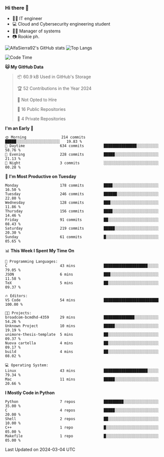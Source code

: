### Hi there 👋
- 👨‍💻 IT engineer
- 💻 Cloud and Cybersecurity engineering student
- 👨‍💼 Manager of systems
- 📷 Rookie ph.


![AlfaSierra92's GitHub stats](https://github-readme-stats.vercel.app/api?username=AlfaSierra92&theme=nord)
![Top Langs](https://github-readme-stats.vercel.app/api/top-langs/?username=AlfaSierra92&theme=nord&layout=compact)

<!--START_SECTION:waka-->
![Code Time](http://img.shields.io/badge/Code%20Time-59%20hrs%2027%20mins-blue)

**🐱 My GitHub Data** 

> 📦 60.9 kB Used in GitHub's Storage 
 > 
> 🏆 52 Contributions in the Year 2024
 > 
> 🚫 Not Opted to Hire
 > 
> 📜 16 Public Repositories 
 > 
> 🔑 4 Private Repositories 
 > 
**I'm an Early 🐤** 

```text
🌞 Morning                214 commits         █████░░░░░░░░░░░░░░░░░░░░   19.83 % 
🌆 Daytime                634 commits         ███████████████░░░░░░░░░░   58.76 % 
🌃 Evening                228 commits         █████░░░░░░░░░░░░░░░░░░░░   21.13 % 
🌙 Night                  3 commits           ░░░░░░░░░░░░░░░░░░░░░░░░░   00.28 % 
```
📅 **I'm Most Productive on Tuesday** 

```text
Monday                   178 commits         ████░░░░░░░░░░░░░░░░░░░░░   16.50 % 
Tuesday                  246 commits         ██████░░░░░░░░░░░░░░░░░░░   22.80 % 
Wednesday                128 commits         ███░░░░░░░░░░░░░░░░░░░░░░   11.86 % 
Thursday                 156 commits         ████░░░░░░░░░░░░░░░░░░░░░   14.46 % 
Friday                   91 commits          ██░░░░░░░░░░░░░░░░░░░░░░░   08.43 % 
Saturday                 219 commits         █████░░░░░░░░░░░░░░░░░░░░   20.30 % 
Sunday                   61 commits          █░░░░░░░░░░░░░░░░░░░░░░░░   05.65 % 
```


📊 **This Week I Spent My Time On** 

```text
💬 Programming Languages: 
C                        43 mins             ████████████████████░░░░░   79.05 % 
JSON                     6 mins              ███░░░░░░░░░░░░░░░░░░░░░░   11.58 % 
TeX                      5 mins              ██░░░░░░░░░░░░░░░░░░░░░░░   09.37 % 

🔥 Editors: 
VS Code                  54 mins             █████████████████████████   100.00 % 

🐱‍💻 Projects: 
broadcom-bcmdhd-4359     29 mins             ██████████████░░░░░░░░░░░   54.26 % 
Unknown Project          10 mins             █████░░░░░░░░░░░░░░░░░░░░   19.19 % 
unimore-thesis-template  5 mins              ██░░░░░░░░░░░░░░░░░░░░░░░   09.37 % 
Nuova cartella           4 mins              ██░░░░░░░░░░░░░░░░░░░░░░░   09.17 % 
build                    4 mins              ██░░░░░░░░░░░░░░░░░░░░░░░   08.02 % 

💻 Operating System: 
Linux                    43 mins             ████████████████████░░░░░   79.34 % 
Mac                      11 mins             █████░░░░░░░░░░░░░░░░░░░░   20.66 % 
```

**I Mostly Code in Python** 

```text
Python                   7 repos             █████████░░░░░░░░░░░░░░░░   35.00 % 
C                        4 repos             █████░░░░░░░░░░░░░░░░░░░░   20.00 % 
Shell                    2 repos             ██░░░░░░░░░░░░░░░░░░░░░░░   10.00 % 
C++                      1 repo              █░░░░░░░░░░░░░░░░░░░░░░░░   05.00 % 
Makefile                 1 repo              █░░░░░░░░░░░░░░░░░░░░░░░░   05.00 % 
```




 Last Updated on 2024-03-04 UTC
<!--END_SECTION:waka-->

<!--
**AlfaSierra92/AlfaSierra92** is a ✨ _special_ ✨ repository because its `README.md` (this file) appears on your GitHub profile.

Here are some ideas to get you started:

- 🔭 I’m currently working on ...
- 🌱 I’m currently learning ...
- 👯 I’m looking to collaborate on ...
- 🤔 I’m looking for help with ...
- 💬 Ask me about ...
- 📫 How to reach me: ...
- 😄 Pronouns: ...
- ⚡ Fun fact: ...
-->
